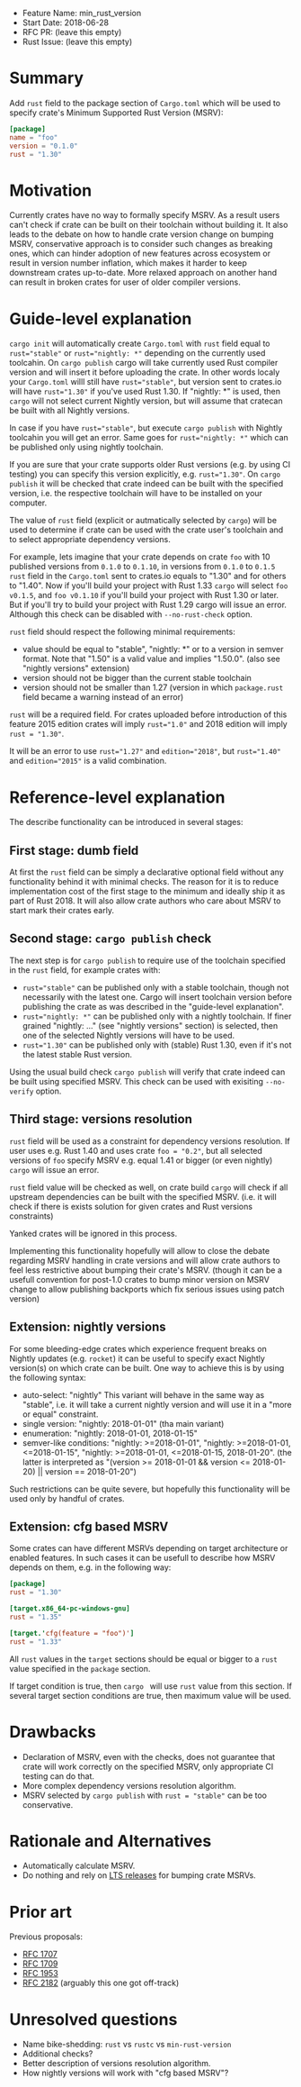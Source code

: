 - Feature Name: min_rust_version
- Start Date: 2018-06-28
- RFC PR: (leave this empty)
- Rust Issue: (leave this empty)

# Summary
[summary]: #summary

Add `rust` field to the package section of `Cargo.toml` which will be used to
specify crate's Minimum Supported Rust Version (MSRV):
```toml
[package]
name = "foo"
version = "0.1.0"
rust = "1.30"
```

# Motivation
[motivation]: #motivation

Currently crates have no way to formally specify MSRV. As a result users can't
check if crate can be built on their toolchain without building it. It also
leads to the debate on how to handle crate version change on bumping MSRV,
conservative approach is to consider such changes as breaking ones, which can
hinder adoption of new features across ecosystem or result in version number
inflation, which makes it harder to keep downstream crates up-to-date. More
relaxed approach on another hand can result in broken crates for user of older
compiler versions.

# Guide-level explanation
[guide-level-explanation]: #guide-level-explanation

`cargo init` will automatically create `Cargo.toml` with `rust` field equal to
`rust="stable"` or `rust="nightly: *"` depending on the currently used toolcahin.
On `cargo publish` cargo will take  currently used Rust compiler version and
will insert it before uploading the crate. In other words localy your `Cargo.toml`
willl still have `rust="stable"`, but version sent to crates.io will have
`rust="1.30"` if you've used Rust 1.30. If "nightly: \*" is used, then `cargo`
will not select current Nightly version, but will assume that cratecan be built
with all Nightly versions.

In case if you have `rust="stable"`, but execute `cargo publish` with Nightly
toolcahin you will get an error. Same goes for `rust="nightly: *"` which can be
published only using nightly toolchain.

If you are sure that your crate supports older Rust versions (e.g. by using CI
testing) you can specify this version explicitly, e.g. `rust="1.30"`.
On `cargo publish` it will be checked that crate indeed can be built with the
specified version, i.e. the respective toolchain will have to be installed on
your computer.

The value of `rust` field (explicit or autmatically selected by `cargo`) will
be used to determine if crate can be used with the crate user's toolchain and
to select appropriate dependency versions.

For example, lets imagine that your crate depends on crate `foo` with 10 published
versions from `0.1.0` to `0.1.10`, in versions from `0.1.0` to `0.1.5` `rust`
field in the `Cargo.toml` sent to crates.io equals to "1.30" and for others to
"1.40". Now if you'll build your project with Rust 1.33 `cargo` will select
`foo v0.1.5`, and `foo v0.1.10` if you'll build your project with Rust 1.30 or
later. But if you'll try to build your project with Rust 1.29 cargo will issue an
error. Although this check can be disabled with `--no-rust-check` option.

`rust` field should respect the following minimal requirements:
- value should be equal to "stable", "nightly: \*" or to a version in semver format.
Note that "1.50" is a valid value and implies "1.50.0". (also see "nightly versions"
extension)
- version should not be bigger than the current stable toolchain
- version should not be smaller than 1.27 (version in which  `package.rust` field
became a warning instead of an error)

`rust` will be a required field. For crates uploaded before introduction of this
feature 2015 edition crates will imply `rust="1.0"` and 2018 edition will imply
`rust = "1.30"`.

It will be an error to use `rust="1.27"` and `edition="2018"`, but `rust="1.40"`
and `edition="2015"` is a valid combination.

# Reference-level explanation
[reference-level-explanation]: #reference-level-explanation

The describe functionality can be introduced in several stages:


## First stage: dumb field

At first the `rust` field can be simply a declarative optional field without any
functionality behind it with minimal checks. The reason for it is to reduce
implementation cost of the first stage to the minimum and ideally ship it as part
of Rust 2018. It will also allow crate authors who care about MSRV to start mark
their crates early.

## Second stage: `cargo publish` check

The next step is for `cargo publish` to require use of the toolchain specified
in the `rust` field, for example crates with:
- `rust="stable"` can be published only with a stable toolchain, though not
necessarily with the latest one. Cargo will insert toolchain version before
publishing the crate as was described in the "guide-level explanation".
- `rust="nightly: *"` can be published only with a nightly toolchain. If finer
grained "nightly: ..." (see "nightly versions" section) is selected, then one
of the selected Nightly versions will have to be used.
- `rust="1.30"` can be published only with (stable) Rust 1.30, even if it's
not the latest stable Rust version.

Using the usual build check `cargo publish` will verify that crate indeed can be
built using specified MSRV. This check can be used with exisiting `--no-verify`
option.

## Third stage: versions resolution

`rust` field will be used as a constraint for dependency versions resolution.
If user uses e.g. Rust 1.40 and uses crate `foo = "0.2"`, but
all selected versions of `foo` specify MSRV e.g. equal 1.41 or bigger (or even
nightly) `cargo` will issue an error.

`rust` field value will be checked as well, on crate build `cargo` will check if
all upstream dependencies can be built with the specified MSRV. (i.e. it will
check if there is exists solution for given crates and Rust versions constraints)

Yanked crates will be ignored in this process.

Implementing this functionality hopefully will allow to close the debate regarding
MSRV handling in crate versions and will allow crate authors to feel less
restrictive about bumping their crate's MSRV. (though it can be a usefull
convention for post-1.0 crates to bump minor version on MSRV change to allow
publishing backports which fix serious issues using patch version)

## Extension: nightly versions

For some bleeding-edge crates which experience frequent breaks on Nightly updates
(e.g. `rocket`) it can be useful to specify exact Nightly version(s) on which
crate can be built. One way to achieve this is by using the following syntax:
- auto-select: "nightly" This variant will behave in the same way as "stable", i.e.
it will take a current nightly version and will use it in a "more or equal" constraint.
- single version: "nightly: 2018-01-01" (tha main variant)
- enumeration: "nightly: 2018-01-01, 2018-01-15"
- semver-like conditions: "nightly: >=2018-01-01", "nightly: >=2018-01-01, <=2018-01-15",
"nightly: >=2018-01-01, <=2018-01-15, 2018-01-20". (the latter is interpreted as
"(version >= 2018-01-01 && version <= 2018-01-20) || version == 2018-01-20")

Such restrictions can be quite severe, but hopefully this functionality will be
used only by handful of crates.

## Extension: cfg based MSRV

Some crates can have different MSRVs depending on target architecture or enabled
features. In such cases it can be usefull to describe how MSRV depends on them,
e.g. in the following way:
```toml
[package]
rust = "1.30"

[target.x86_64-pc-windows-gnu]
rust = "1.35"

[target.'cfg(feature = "foo")']
rust = "1.33"
```

All `rust` values in the `target` sections should be equal or bigger to a `rust` value
specified in the `package` section.

If target condition is true, then `cargo ` will use `rust` value from this section.
If several target section conditions are true, then maximum value will be used.

# Drawbacks
[drawbacks]: #drawbacks

- Declaration of MSRV, even with the checks, does not guarantee that crate
will work correctly on the specified MSRV, only appropriate CI testing can do that.
- More complex dependency versions resolution algorithm.
- MSRV selected by `cargo publish` with `rust = "stable"` can be too
conservative.

# Rationale and Alternatives
[alternatives]: #alternatives

- Automatically calculate MSRV.
- Do nothing and rely on [LTS releases](https://github.com/rust-lang/rfcs/pull/2483)
for bumping crate MSRVs.

# Prior art
[prior-art]: #prior-art

Previous proposals:
- [RFC 1707](https://github.com/rust-lang/rfcs/pull/1707)
- [RFC 1709](https://github.com/rust-lang/rfcs/pull/1709)
- [RFC 1953](https://github.com/rust-lang/rfcs/pull/1953)
- [RFC 2182](https://github.com/rust-lang/rfcs/pull/2128) (arguably this one got off-track)

# Unresolved questions
[unresolved]: #unresolved-questions

- Name bike-shedding: `rust` vs `rustc` vs `min-rust-version`
- Additional checks?
- Better description of versions resolution algorithm.
- How nightly versions will work with "cfg based MSRV"?
